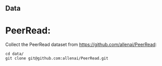 ## Data

# PeerRead:

Collect the PeerRead dataset from https://github.com/allenai/PeerRead:  

```
cd data/
git clone git@github.com:allenai/PeerRead.git
```